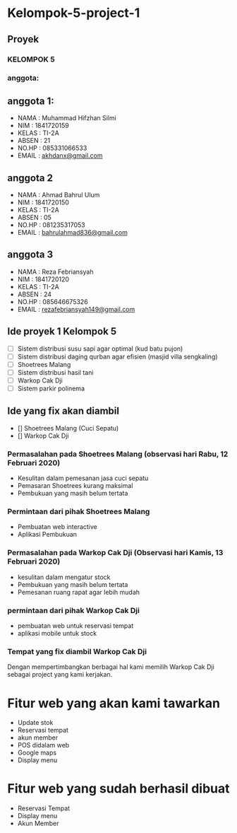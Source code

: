 # Kelompok-5-project-1
## Proyek

### KELOMPOK 5

### anggota:

## anggota 1:
- NAMA  : Muhammad Hifzhan Silmi
- NIM   : 1841720159
- KELAS : TI-2A
- ABSEN : 21
- NO.HP : 085331066533
- EMAIL : akhdanx@gmail.com

## anggota 2
- NAMA  : Ahmad Bahrul Ulum
- NIM   : 1841720150
- KELAS : TI-2A
- ABSEN : 05
- NO.HP : 081235317053
- EMAIL : bahrulahmad836@gmail.com

## anggota 3
- NAMA  : Reza Febriansyah
- NIM   : 1841720120
- KELAS : TI-2A
- ABSEN : 24
- NO.HP : 085646675326
- EMAIL : rezafebriansyah149@gmail.com

## Ide proyek 1 Kelompok 5
- [ ] Sistem distribusi susu sapi agar optimal (kud batu pujon)
- [ ] Sistem distribusi daging qurban agar efisien (masjid villa sengkaling)
- [ ] Shoetrees Malang
- [ ] Sistem distribusi hasil tani
- [ ] Warkop Cak Dji
- [ ] Sistem parkir polinema

## Ide yang fix akan diambil
- [] Shoetrees Malang (Cuci Sepatu)
- [] Warkop Cak Dji

### Permasalahan pada Shoetrees Malang (observasi hari Rabu, 12 Februari 2020)
- Kesulitan dalam pemesanan jasa cuci sepatu
- Pemasaran Shoetrees kurang maksimal
- Pembukuan yang masih belum tertata

### Permintaan dari pihak Shoetrees Malang
- Pembuatan web interactive
- Aplikasi Pembukuan

### Permasalahan pada Warkop Cak Dji (Observasi hari Kamis, 13 Februari 2020)
- kesulitan dalam mengatur stock 
- Pembukuan yang masih belum tertata
- Pemesanan ruang rapat agar lebih mudah

### permintaan dari pihak Warkop Cak Dji
- pembuatan web untuk reservasi tempat
- aplikasi mobile untuk stock

### Tempat yang fix diambil Warkop Cak Dji
Dengan mempertimbangkan berbagai hal kami memilih Warkop Cak Dji sebagai project yang kami kerjakan.

# Fitur web yang akan kami tawarkan
- Update stok
- Reservasi tempat
- akun member
- POS didalam web
- Google maps
- Display menu

# Fitur web yang sudah berhasil dibuat
- Reservasi Tempat
- Display menu
- Akun Member
